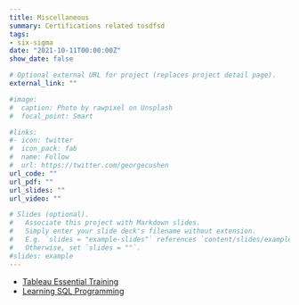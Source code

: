 ```yaml
---
title: Miscellaneous
summary: Certifications related tosdfsd
tags:
- six-sigma
date: "2021-10-11T00:00:00Z"
show_date: false

# Optional external URL for project (replaces project detail page).
external_link: ""

#image:
#  caption: Photo by rawpixel on Unsplash
#  focal_point: Smart

#links:
#- icon: twitter
#  icon_pack: fab
#  name: Follow
#  url: https://twitter.com/georgecushen
url_code: ""
url_pdf: ""
url_slides: ""
url_video: ""

# Slides (optional).
#   Associate this project with Markdown slides.
#   Simply enter your slide deck's filename without extension.
#   E.g. `slides = "example-slides"` references `content/slides/example-slides.md`.
#   Otherwise, set `slides = ""`.
#slides: example
---
```

* [Tableau Essential Training](https://drive.google.com/file/d/1S3s96gaQ1wicIxRDwioRHx58QIxRg98O/view?usp=sharing)
* [Learning SQL Programming](https://drive.google.com/file/d/103EPQ__CHXp3zjIDhHgu0Mj3K2ieZ5f_/view?usp=sharing)